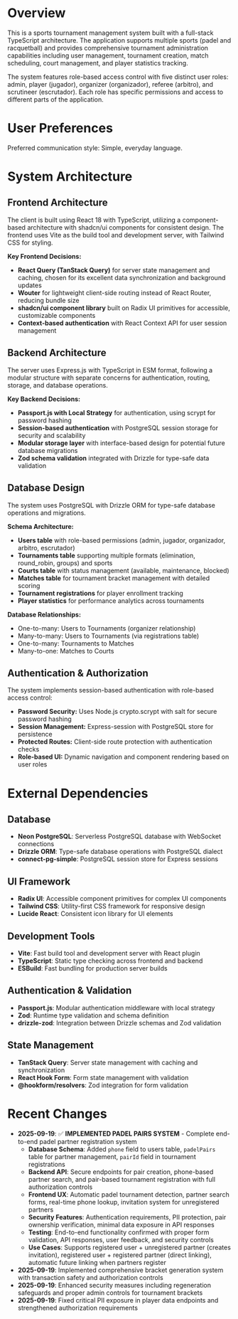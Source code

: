 # Overview

This is a sports tournament management system built with a full-stack TypeScript architecture. The application supports multiple sports (padel and racquetball) and provides comprehensive tournament administration capabilities including user management, tournament creation, match scheduling, court management, and player statistics tracking.

The system features role-based access control with five distinct user roles: admin, player (jugador), organizer (organizador), referee (arbitro), and scrutineer (escrutador). Each role has specific permissions and access to different parts of the application.

# User Preferences

Preferred communication style: Simple, everyday language.

# System Architecture

## Frontend Architecture
The client is built using React 18 with TypeScript, utilizing a component-based architecture with shadcn/ui components for consistent design. The frontend uses Vite as the build tool and development server, with Tailwind CSS for styling.

**Key Frontend Decisions:**
- **React Query (TanStack Query)** for server state management and caching, chosen for its excellent data synchronization and background updates
- **Wouter** for lightweight client-side routing instead of React Router, reducing bundle size
- **shadcn/ui component library** built on Radix UI primitives for accessible, customizable components
- **Context-based authentication** with React Context API for user session management

## Backend Architecture
The server uses Express.js with TypeScript in ESM format, following a modular structure with separate concerns for authentication, routing, storage, and database operations.

**Key Backend Decisions:**
- **Passport.js with Local Strategy** for authentication, using scrypt for password hashing
- **Session-based authentication** with PostgreSQL session storage for security and scalability
- **Modular storage layer** with interface-based design for potential future database migrations
- **Zod schema validation** integrated with Drizzle for type-safe data validation

## Database Design
The system uses PostgreSQL with Drizzle ORM for type-safe database operations and migrations.

**Schema Architecture:**
- **Users table** with role-based permissions (admin, jugador, organizador, arbitro, escrutador)
- **Tournaments table** supporting multiple formats (elimination, round_robin, groups) and sports
- **Courts table** with status management (available, maintenance, blocked)
- **Matches table** for tournament bracket management with detailed scoring
- **Tournament registrations** for player enrollment tracking
- **Player statistics** for performance analytics across tournaments

**Database Relationships:**
- One-to-many: Users to Tournaments (organizer relationship)
- Many-to-many: Users to Tournaments (via registrations table)
- One-to-many: Tournaments to Matches
- Many-to-one: Matches to Courts

## Authentication & Authorization
The system implements session-based authentication with role-based access control:

- **Password Security:** Uses Node.js crypto.scrypt with salt for secure password hashing
- **Session Management:** Express-session with PostgreSQL store for persistence
- **Protected Routes:** Client-side route protection with authentication checks
- **Role-based UI:** Dynamic navigation and component rendering based on user roles

# External Dependencies

## Database
- **Neon PostgreSQL**: Serverless PostgreSQL database with WebSocket connections
- **Drizzle ORM**: Type-safe database operations with PostgreSQL dialect
- **connect-pg-simple**: PostgreSQL session store for Express sessions

## UI Framework
- **Radix UI**: Accessible component primitives for complex UI components
- **Tailwind CSS**: Utility-first CSS framework for responsive design
- **Lucide React**: Consistent icon library for UI elements

## Development Tools
- **Vite**: Fast build tool and development server with React plugin
- **TypeScript**: Static type checking across frontend and backend
- **ESBuild**: Fast bundling for production server builds

## Authentication & Validation
- **Passport.js**: Modular authentication middleware with local strategy
- **Zod**: Runtime type validation and schema definition
- **drizzle-zod**: Integration between Drizzle schemas and Zod validation

## State Management
- **TanStack Query**: Server state management with caching and synchronization
- **React Hook Form**: Form state management with validation
- **@hookform/resolvers**: Zod integration for form validation

# Recent Changes

- **2025-09-19**: ✅ **IMPLEMENTED PADEL PAIRS SYSTEM** - Complete end-to-end padel partner registration system
  - **Database Schema**: Added `phone` field to users table, `padelPairs` table for partner management, `pairId` field in tournament registrations
  - **Backend API**: Secure endpoints for pair creation, phone-based partner search, and pair-based tournament registration with full authorization controls
  - **Frontend UX**: Automatic padel tournament detection, partner search forms, real-time phone lookup, invitation system for unregistered partners
  - **Security Features**: Authentication requirements, PII protection, pair ownership verification, minimal data exposure in API responses
  - **Testing**: End-to-end functionality confirmed with proper form validation, API responses, user feedback, and security controls
  - **Use Cases**: Supports registered user + unregistered partner (creates invitation), registered user + registered partner (direct linking), automatic future linking when partners register
- **2025-09-19**: Implemented comprehensive bracket generation system with transaction safety and authorization controls
- **2025-09-19**: Enhanced security measures including regeneration safeguards and proper admin controls for tournament brackets
- **2025-09-19**: Fixed critical PII exposure in player data endpoints and strengthened authorization requirements
